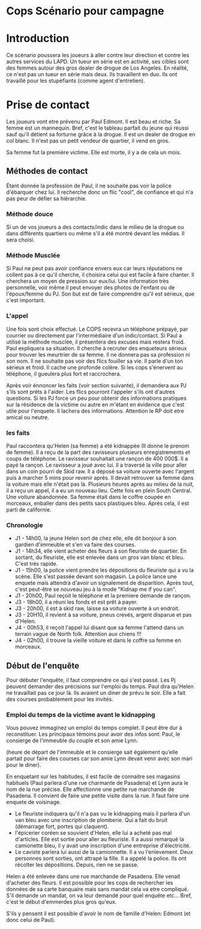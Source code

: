 # Cops Scénario pour campagne


# Introduction

Ce scénario poussera les joueurs à aller contre leur direction et contre les autres services du LAPD. 
Un tueur en série est en activité, ses cibles sont des femmes autour des gros dealer de drogue de Los Angeles.
En réalité, ce n'est pas un tueur en série mais deux. Ils travaillent en duo. Ils ont travaillé pour les stupéfiants (comme agent d'entretien).


# Prise de contact

Les joueurs vont etre prévenu par Paul Edmont.  Il est beau et riche. Sa femme est un mannequin. Bref, c'est le tableau parfait du jeune qui réussi sauf qu'il détient sa forturne grâce à la drogue. Il est un dealer de drogue en col blanc. Il n'est pas un petit vendeur de quartier, il vend en gros. 
 
Sa femme fut la première victime. Elle est morte, il y a de cela un mois.

## Méthodes de contact

Étant donnée la profession de Paul, il ne souhaite pas voir la police d'ébarquer chez lui. Il recherche donc un flic "cool", de confiance et qui n'a pas peur de défier sa hiérarchie. 

### Méthode douce

Si un de vos joueurs a des contacts/indic dans le milieu de la drogue ou dans différents quartiers ou même s'il a été montré devant les médias. Il sera choisi. 


### Méthode Musclée 

Si Paul ne peut pas avoir confiance envers eux car leurs réputations ne collent pas à ce qu'il cherche, il choisira celui qui est facile à faire chanter. 
Il cherchera un moyen de pression sur eux/lui. Une information très personnelle, voir même il peut envoyer des photos de l'enfant ou de l'époux/femme du PJ. 
Son but est de faire comprendre qu'il est sérieux, que c'est important.


### L'appel
Une fois sont choix effectué. 
Le COPS recevra un téléphone prépayé, par courrier ou directement par l'intermédiaire d'un indic/contact. 
Si Paul a utilisé la méthode musclée, il présentera des excuses mais restera froid. Paul expliquera sa situation. 
Il cherche à recruter des enqueteurs sérieux pour trouver les meurtrier de sa femme. 
Il ne donnera pas sa profession ni son nom. Il ne souhaite pas voir des flics fouiller sa vie. Il parle d'un ton sérieux et froid. Il cache une profonde colère. Si les cops s'énervent au téléphone, il gueulera plus fort et raccrochera.

Après voir énnoncer les faits (voir section suivante), il demandera aux PJ s'ils sont prêts à l'aider. Les flics pourront l'appeler s'ils ont d'autres questions.
Si les PJ force un peu pour obtenir des informations pratiques sur la résidence de la victime ou autre en m'étant en évidence que c'est utile pour l'enquete. Il lachera des informations. Attention le RP doit etre amical ou neutre. 

### les faits

Paul raccontera qu'Helen (sa femme) a été kidnappée (Il donne le prenom de femme). Il a reçu de la part des ravisseurs plusieurs enregistrements et coups de téléphone. Le ravisseur souhaitait une rançon de 400 000$. Il 
a payé la rançon. Le ravisseur a joué avec lui. Il a traversé la ville pour aller dans un coin pourri de Skid raw. Il a déposé sa voiture ouverte avec l'argent puis à marcher 5 mins 
pour revenir après. Il devait retrouver sa femme dans la voiture mais elle n'était pas là. Plusieurs heures après au milieu de la nuit, il a reçu un appel, il a eu un nouveau lieu. 
Cette fois en plein South Central. Une voiture abandonnée. Sa femme était dans le coffre coupée en morceaux, enballer dans des petits sacs plastiques bleu.
Après cela, il est parti de californie. 

### Chronologie

* J1 - 14h00, la jeune Helen sort de chez elle, elle dit bonjour à son gardien d'immeuble et s'en va faire des courses.
* J1 - 14h34, elle vient acheter des fleurs à son fleuriste de quartier. En sortant, du fleuriste, elle est enlevée dans un gros van blanc et bleu. C'est très rapide. 
* J1 - 15h00, la police vient prendre les dépositions du fleuriste qui a vu la scène. Elle s'est passée devant son magasin. La police lance une enquete mais attendra d'avoir un signalement de disparition. Après tout, c'est peut-être se nouveau jeu à la mode "Kidnap me if you can". 
* J1 - 20h00, Paul reçoit le téléphone et la premiere demande de rançon. 
* J3 - 18h00, il a réuni les fonds et est prêt à payer.
* J3 - 20h00, il est à skid raw, laisse sa voiture ouverte à un endroit. 
* J3 - 20H10, il revient à sa voiture, pneus crevés, argent disparue et pas d'Helen.
* J4 - 00h53, il reçoit l'appel lui disant que sa femme l'attend dans un terrain vague de North folk.  Attention aux chiens !!!
* J4 - 02h00, il trouve la vieille voiture et dans le coffre sa femme en morceaux.

## Début de l'enquête

Pour débuter l'enquête, il faut comprendre ce qui s'est passé. Les Pj peuvent demander des précisions sur l'emploi du temps. Paul dira qu'Helen ne travaillait pas ce jour là. 
Ils avaient un diner de prévu le soir. Elle a fait des courses probablement pour les invités. 

### Emploi du temps de la victime avant le kidnapping

Vous pouvez immaginez un emploi du temps complet. Il peut être dur à reconstituer. Les principaux témoins pour avoir des infos sont: Paul, le consierge de l'immeuble du couple et son amie Lynn.

 
(heure de départ de l'immeuble et le consierge sait également qu'elle partait pour faire des courses car son amie Lynn devait venir avec son mari pour le diner). 
 
En enquetant sur les habitudes, il est facile de connaitre ses magasins habituels (Paul parlera d'une rue charmante de Pasadena) et Lynn aura le nom de la rue précise. Elle affectionne une petite rue marchande de Pasadena. Il convient de faire une petite visite dans la rue. Il faut faire une enquete de voisinage.

* Le fleuriste indiquera qu'il n'a pas vu le kidnapping mais il parlera d'un van bleu avec une inscription de plomberie. Qui a fait du bruit (démarrage fort, portes qui claquent).
* l'épicerier coréen se souvient d'Helen, elle lui a acheté pas mal d'articles. Elle est sortie pour aller au fleuriste. Il a aussi remarqué la camionette bleu, il y avait une inscription d'une entreprise d'électricité.
* Le caviste parlera lui aussi de la camionnette. Il a vu l'enlevement. Deux personnes sont sorties, ont attrapé la fille. Il a appelé la police. Ils ont récolter les dépositions. Depuis, rien ne se passe. 

Helen a été enlevée dans une rue marchande de Pasadena. Elle venait d'acheter des fleurs. 
Il est possible pour les cops de rechercher les données de sa carte banquaire mais sans mandat 
cela va etre compliqué. S'il demande un mandat, on va leur demandé pour quel enquête etc...
Bref, c'est le début d'emmerdes plus gros qu'eux.

S'ils y pensent il est possible d'avoir le nom de famille d'Helen: Edmont (et donc celui de Paul).



























































